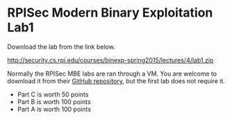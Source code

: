 # RPISec Modern Binary Exploitation Lab1

Download the lab from the link below.

http://security.cs.rpi.edu/courses/binexp-spring2015/lectures/4/lab1.zip

Normally the RPISec MBE labs are ran through a VM. You are welcome to download
it from their [GitHub repository](https://github.com/RPISEC/MBE), but the first
lab does not require it.

- Part C is worth 50 points
- Part B is worth 100 points
- Part A is worth 100 points
